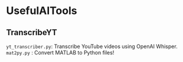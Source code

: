 # UsefulAITools

## TranscribeYT
```yt_transcriber.py```: Transcribe YouTube videos using OpenAI Whisper.
``mat2py.py``          : Convert MATLAB to Python files!